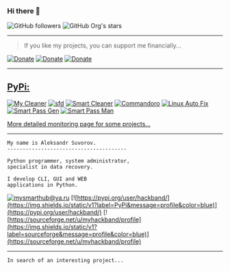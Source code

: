 ### Hi there 👋


![GitHub followers](https://img.shields.io/github/followers/mysmarthub?style=social)
![GitHub Org's stars](https://img.shields.io/github/stars/mysmarthub?style=social)

---

> If you like my projects, you can support me financially...

[![Donate](https://img.shields.io/static/v1?label=donate&message=paypal&color=green)](https://paypal.me/myhackband)
[![Donate](https://img.shields.io/static/v1?label=donate&message=yandex&color=yellow)](https://yoomoney.ru/to/4100115206129186)
[![Donate](https://img.shields.io/static/v1?label=donate&message=4048-0250-0089-5923&color=blue)](https://yoomoney.ru/to/4100115206129186)

---
[PyPi:](https://pypi.org/user/hackband/)
---
[![My Cleaner](https://img.shields.io/pypi/dm/mycleaner?label=My%20Cleaner)](https://pypi.org/project/mycleaner/)
[![sfd](https://img.shields.io/pypi/dm/sfd?label=Smart%20Files%20Destroyer)](https://pypi.org/project/sfd/)
[![Smart Cleaner](https://img.shields.io/pypi/dm/smartcleaner?label=Smart%20Cleaner)](https://pypi.org/project/smartcleaner/)
[![Commandoro](https://img.shields.io/pypi/dm/commandoro?label=Commandoro)](https://pypi.org/project/commandoro/)
[![Linux Auto Fix](https://img.shields.io/pypi/dm/linuxautofix?label=Linux%20Auto%20Fix)](https://pypi.org/project/linuxautofix/)
[![Smart Pass Gen](https://img.shields.io/pypi/dm/smartpassgen?label=Smart%20Pass%20Gen)](https://pypi.org/project/smartpassgen/)
[![Smart Pass Man](https://img.shields.io/pypi/dm/smartpassman?label=Smart%20Pass%20Man)](https://pypi.org/project/smartpassman/)

[More detailed monitoring page for some projects...](https://github.com/mysmarthub/appinfo)

---
    My name is Aleksandr Suvorov.
    ---------------------------------------
    
    Python programmer, system administrator, 
    specialist in data recovery.
    
    I develop CLI, GUI and WEB 
    applications in Python.

[![mysmarthub@ya.ru](https://img.shields.io/static/v1?label=email&message=mysmarthub@ya.ru&color=blue)](mailto:mysmarthub@ya.ru)
[![https://pypi.org/user/hackband/](https://img.shields.io/static/v1?label=PyPi&message=profile&color=blue)](https://pypi.org/user/hackband/)
[![https://sourceforge.net/u/myhackband/profile](https://img.shields.io/static/v1?label=sourceforge&message=profile&color=blue)](https://sourceforge.net/u/myhackband/profile)

---

    In search of an interesting project...
